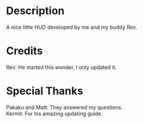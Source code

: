 # Description
A nice little HUD developed by me and my buddy Rev.

# Credits
Rev: He started this wonder, I only updated it.

# Special Thanks
Pakaku and Matt: They answered my questions.  
Kermit: For his amazing updating guide.

